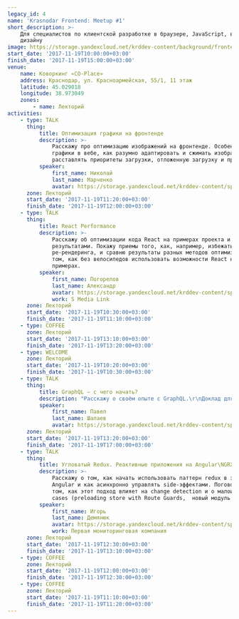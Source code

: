 ```yaml
---
legacy_id: 4
name: 'Krasnodar Frontend: Meetup #1'
short_description: >-
    Для специалистов по клиентской разработке в браузере, JavaScript, вёрстке и
    дизайну
image: https://storage.yandexcloud.net/krddev-content/background/frontend.jpg
start_date: '2017-11-19T10:00:00+03:00'
finish_date: '2017-11-19T15:00:00+03:00'
venue:
    name: Коворкинг «CO-Place»
    address: Краснодар, ул. Красноармейская, 55/1, 11 этаж
    latitude: 45.029018
    longitude: 38.973049
    zones:
        - name: Лекторий
activities:
    - type: TALK
      thing:
          title: Оптимизация графики на фронтенде
          description: >-
              Расскажу про оптимизацию изображений на фронтенде. Особенности форматов
              графики в вебе, как разумно адаптировать и сжимать изображения,
              расставлять приоритеты загрузки, отложенную загрузку и предзагрузку.
          speaker:
              first_name: Николай
              last_name: Марченко
              avatar: https://storage.yandexcloud.net/krddev-content/speakers%2Fkolya.jpg
      zone: Лекторий
      start_date: '2017-11-19T11:20:00+03:00'
      finish_date: '2017-11-19T12:00:00+03:00'
    - type: TALK
      thing:
          title: React Performance
          description: >-
              Расскажу об оптимизации кода React на примерах проекта и с реальными
              результатами. Покажу приемы того, как, например, избежать избыточного
              ре-рендеринга, и сравню результаты разных методов оптимизации. Будет и о
              том, как без велосипедов использовать возможности React на реальных
              примерах.
          speaker:
              first_name: Погорелов
              last_name: Александр
              avatar: https://storage.yandexcloud.net/krddev-content/speakers%2Fpogorelov-aleks.jpeg
              work: S Media Link
      zone: Лекторий
      start_date: '2017-11-19T10:30:00+03:00'
      finish_date: '2017-11-19T11:10:00+03:00'
    - type: COFFEE
      zone: Лекторий
      start_date: '2017-11-19T13:10:00+03:00'
      finish_date: '2017-11-19T13:20:00+03:00'
    - type: WELCOME
      zone: Лекторий
      start_date: '2017-11-19T10:20:00+03:00'
      finish_date: '2017-11-19T10:30:00+03:00'
    - type: TALK
      thing:
          title: GraphQL – с чего начать?
          description: "Расскажу о своём опыте с GraphQL.\r\nДоклад для тех, кто хочет понять что такое GlaphQL, стоит ли его использовать и в каких проектах. Доклад не претендует на супер-уникальность, но с помощью живого общения вместе попробуем разобраться с этим модным пушным зверем."
          speaker:
              first_name: Павел
              last_name: Шалаев
              avatar: https://storage.yandexcloud.net/krddev-content/speakers%2Fshalaev-pavel.jpeg
      zone: Лекторий
      start_date: '2017-11-19T13:20:00+03:00'
      finish_date: '2017-11-19T17:00:00+03:00'
    - type: TALK
      thing:
          title: Угловатый Redux. Реактивные приложения на Angular\NGRX.
          description: >-
              Расскажу о том, как начать использовать паттерн redux в экосистеме
              Angular и как асинхронно управлять side-эффектами. Поговорим так же о
              том, как этот подход влияет на change detection и о малоизвестных use
              cases (preloading store with Route Guards,  новый модуль ngrx/entity).
          speaker:
              first_name: Игорь
              last_name: Демянюк
              avatar: https://storage.yandexcloud.net/krddev-content/speakers%2Figor-demenuk.jpeg
              work: Первая мониторинговая компания
      zone: Лекторий
      start_date: '2017-11-19T12:30:00+03:00'
      finish_date: '2017-11-19T13:10:00+03:00'
    - type: COFFEE
      zone: Лекторий
      start_date: '2017-11-19T12:00:00+03:00'
      finish_date: '2017-11-19T12:30:00+03:00'
    - type: COFFEE
      zone: Лекторий
      start_date: '2017-11-19T11:10:00+03:00'
      finish_date: '2017-11-19T11:20:00+03:00'
---
```

